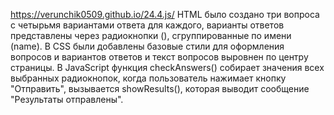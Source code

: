https://verunchik0509.github.io/24.4.js/
 HTML было создано три вопроса с четырьмя вариантами ответа для каждого, варианты ответов представлены через радиокнопки (), сгруппированные по имени (name). В CSS были добавлены базовые стили для оформления вопросов и вариантов ответов и текст вопросов выровнен по центру страницы. В JavaScript функция checkAnswers() собирает значения всех выбранных радиокнопок, когда пользователь нажимает кнопку "Отправить", вызывается showResults(), которая выводит сообщение "Результаты отправлены".
